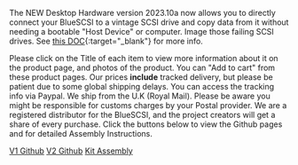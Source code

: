 The NEW Desktop Hardware version 2023.10a now allows you to directly connect your BlueSCSI to a vintage SCSI drive and copy data from it without needing a bootable "Host Device" or computer. Image those failing SCSI drives. See [this DOC](https://bluescsi.com/docs/Initiator-Mode){:target="_blank"} for more info.

Please click on the Title of each item to view more information about it on the product page, and photos of the product. You can "Add to cart" from these product pages. Our prices <b>include</b> tracked delivery, but please be patient due to some global shipping delays. You can access the tracking info via Paypal. We ship from the U.K (Royal Mail). Please be aware you might be responsible for customs charges by your Postal provider. We are a registered distributor for the BlueSCSI, and the project creators will get a share of every purchase. Click the buttons below to view the Github pages and for detailed Assembly Instructions.

<p class="lead text-center">
    <a href="https://github.com/erichelgeson/BlueSCSI" target="_blank" class="btn btn-lg btn-primary">V1 Github</a>&nbsp;<a href="https://github.com/BlueSCSI/BlueSCSI-v2" target="_blank" class="btn btn-lg btn-primary">V2 Github</a>&nbsp;<a href="https://bluescsi.com/docs/Kit-Assembly-Instructions" target="_blank" class="btn btn-lg btn-primary">Kit Assembly</a>
</p>